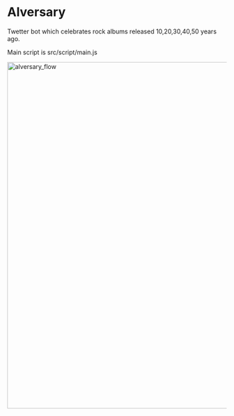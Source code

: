 # Alversary
Twetter bot which celebrates rock albums released 10,20,30,40,50 years ago.

Main script is src/script/main.js


<img width="797" alt="alversary_flow" src="https://user-images.githubusercontent.com/56471151/99900622-07d56500-2cf4-11eb-9f43-a2e1afb3792a.png">

